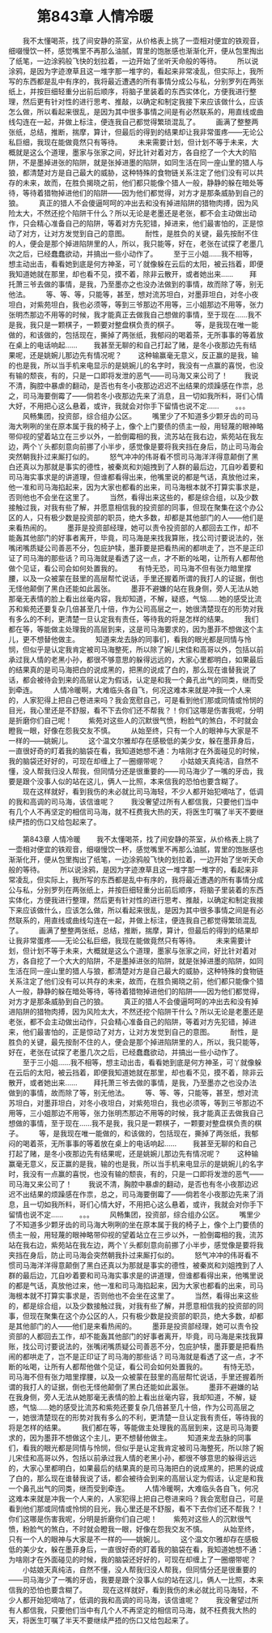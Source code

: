 # 　　第843章 人情冷暖
　　我不太懂喝茶，找了间安静的茶室，从价格表上挑了一壶相对便宜的铁观音，细啜慢饮一杯，感觉嘴里不再那么油腻，胃里的饱胀感也渐渐化开，便从包里掏出了纸笔，一边涂鸦般飞快的划拉着，一边开始了坐听天命般的等待。
　　所以说涂鸦，是因为字迹潦草且这一堆字那一堆字的，看起来非常凌乱，但实际上，我所写的东西都是乱中有序的，我将最近遭遇的所有事情分成公与私，分别罗列在两张纸上，并按巨细轻重分出前后顺序，将脑子里装着的东西实体化，方便我进行整理，然后更有针对性的进行思考、推敲，以确定和制定我接下来应该做什么，应该怎么做，所以看起来很乱，是因为其中很多事情之间是有必然联系的，用直线或曲线勾连在一起，并做上标注，便连我自己都觉得繁琐混乱了。
　　画满了整整两张纸，总结，推断，揣摩，算计，但最后的得到的结果却让我非常蛋疼——无论公私巨细，我现在能做竟然只有等待。
　　未来需要计划，但计划不等于未来，大概就是这么个道理，墨家与张家之间，好比针对着对方，各自挖了一个大大的陷阱，不是墨掉进张的陷阱，就是张掉进墨的陷阱，如同生活在同一座山里的猎人与狼，都清楚对方是自己最大的威胁，这种特殊的食物链关系注定了他们没有可以共存的未来，故而，在胜负揭晓之前，他们都只能像个猎人一般，静静的躲在暗处等待，等待着猎物掉进他们的陷阱——因为他们都觉得，对方才是那条威胁到自己的狼。
　　真正的猎人不会傻逼呵呵的冲出去和没有掉进陷阱的猎物肉搏，因为风险太大，不然还挖个陷阱干什么？所以无论是老墨还是老张，都不会主动做出动作，只会精心准备自己的陷阱，等着对方先犯错，掉进来，他们最害怕的，正是惊动了对方，让对方发觉到自己的意图。
　　耐性，是胜负的关键，最先按耐不住的人，便会是那个掉进陷阱里的人，所以，我只能等，好在，老张在试探了老墨几次之后，已经蠢蠢欲动，并搞出一些小动作了。
　　至于三小姐……我不相等，想主动出击，看看她到底是何方神圣，可丫就像躲在云后的太阳，被云挡着，即便我知道她就在那里，却也看不见，摸不着，除非云散开，或者她出来……
　　拜托萧三爷去做的事情，是我，乃至墨亦之也没办法做到的事情，故而除了等，别无他法。
　　等、等、等，只能等，甚至，想对流苏坦白，对墨菲坦白，对冬小夜坦白，对紫苑坦白，我也必须等，等到三爷那边不用等，三小姐那边不用等，张力张明杰那边不用等的时候，我才能真正去做我自己想做的事情，至于现在……我不是我，我只是一颗棋子，一颗要对整盘棋负责的棋子。
　　等，是我现在唯一能做的，和该做的，包括现在，撕掉了两张纸，我郁闷的喝着茶，无所事事的等着放在桌上的电话响起……
　　我甚至无聊的和自己打起了赌，是冬小夜那边先有结果呢，还是姚婉儿那边先有情况呢？
　　这种输赢毫无意义，反正赢的是我，输的也是我，所以当手机来电显示的是姚婉儿的名字时，我没有一点赢的喜悦，也没有输的颓丧，有的，只是一口即将发泄的恶气——司马海又来公司了！
　　我说不清，胸腔中暴虐的翻动，是否也有冬小夜那边迟迟不出结果的烦躁感在作祟，总之，司马海要倒霉了——倘若冬小夜那边先来了消息，且一切如我所料，哥们心情大好，不用把心这么悬着，或许，我就会对你手下留情也说不定……
　　。。。
　　风畅集团，投资部，综合组办公区。
　　嘴里少了不知道多少颗牙齿的司马海大咧咧的坐在原本属于我的椅子上，像个上门要债的债主一般，用轻蔑的眼神略带仰视的望着站立在三步以外，一脸倒霉相的我，流苏站在我右边，紫苑站在我左边，两个丫头都刻意向前挪了小半步，感觉像是要将我夹挡在身后，防止司马海会突然朝我扑过来厮打似的。
　　怒气冲冲的伟哥看不惯司马海洋洋得意颠倒了黑白还真以为那就是事实的德性，被秦岚和刘姐拽到了人群的最后边，兀自吵着要和司马海实事求是的讲道理，但谁都看得出来，他嘴里说的都是气话，真放他过来，他一准和司马海掐起来，因为大家也都看的出来，司马海根本就不打算实事求是，否则他也不会坐在这里了。
　　当然，看得出来这些的，都是综合组，以及少数接触过我，对我有些了解，并愿意相信我的投资部的同事，但现在聚集在这个办公区的人，只有极少数是投资部的职员，绝大多数，却都是其他部门的人——他们是来看热闹的。
　　墨菲是投资部经理，她可以责令投资部的人都回去工作，却不能轰其他部门的好事者离开，毕竟，司马海是来找我算账，找公司讨要说法的，张嘴闭嘴质疑公司善恶不分，包庇护犊，墨菲要是把看热闹的都哄走了，岂不是正印证了司马海的那些话？司马海就是看透了这一点，才不断的吆喝，让所有人都帮他做个见证，看公司会如何处置我的。
　　有恃无恐，司马海不但有张力暗里撑腰，以及一众被蒙在鼓里的高层帮忙说话，手里还握着所谓的我打人的证据，倒也无怪他颠倒了黑白还能如此嚣张。
　　墨菲不避嫌的站在我身侧，旁人无法从她那毫无表情的脸上看出丝毫内容，我却知道，不解，疑惑，气恼……她的感受比流苏和紫苑还要复杂几倍甚至几十倍，作为公司高层之一，她很清楚现在的形势对我有多么的不利，更清楚一旦认定我有责任，等待我的将是怎样的结果。
　　我们都在等，等能做主处理我的高层到来，这是司马海要求的，因为墨菲不想做这个主儿，更不想替他做主。
　　知道来龙去脉的同事们，看我的眼光都是同情与怜悯，但似乎是认定我肯定被司马海整死，所以除了婉儿宋佳和高哥以外，包括以前承过我人情的老黑小孙，都很不够意思的躲得远远的，大家心里都明白，如果最后的结果真的是司马海把白的说成黑的，把黑的说成了白的，那么现在谁替我说了话，都会被待会到来的高层认定为假话，认定是和我一个鼻孔出气的同类，继而受到牵连。
　　人情冷暖啊，大难临头各自飞，何况这难本来就是冲我一个人来的，人家犯得上把自己卷进来吗？我会宽慰自己，可是看到他们那或同情或怜悯的目光，我心里还是不舒服，看不下去你们还不帮我？！你们这哪是伤害我呢，分明是折磨你们自己呢！
　　紫苑对这些人的沉默很气愤，粉脸气的煞白，不时就会瞪我一眼，好像在怨我交友不慎。
　　从始至终，只有一个人的眼神与大家是不一样的——姚婉儿。
　　这个温文尔雅却存在感极低的美少女，躲在墨菲身后，一直很好奇的盯着我的脑袋在看，我知道她想不通：为啥刚才在外面碰见的时候，我的脑袋还好好的，可现在却缠上了一圈绷带呢？
　　小姑娘天真纯洁，自然不懂，没人帮我归没人帮我，但同情分还是很重要的——司马海少了一嘴的牙齿，我要是跟个没事人似的站在这儿，俩人一比照，本来信我的恐怕也要含糊了。
　　现在这样就好，看到我伤的未必就比司马海轻，不少人都开始犯嘀咕了，低调的我和高调的司马海，该信谁呢？
　　我没奢望过所有人都信我，只要他们当中有几个人不再坚定的相信司马海，就不枉费我大热的天，将医生叮嘱了半天不要继续严捂的伤口又给包起来了。

　　第843章 人情冷暖
　　我不太懂喝茶，找了间安静的茶室，从价格表上挑了一壶相对便宜的铁观音，细啜慢饮一杯，感觉嘴里不再那么油腻，胃里的饱胀感也渐渐化开，便从包里掏出了纸笔，一边涂鸦般飞快的划拉着，一边开始了坐听天命般的等待。
　　所以说涂鸦，是因为字迹潦草且这一堆字那一堆字的，看起来非常凌乱，但实际上，我所写的东西都是乱中有序的，我将最近遭遇的所有事情分成公与私，分别罗列在两张纸上，并按巨细轻重分出前后顺序，将脑子里装着的东西实体化，方便我进行整理，然后更有针对性的进行思考、推敲，以确定和制定我接下来应该做什么，应该怎么做，所以看起来很乱，是因为其中很多事情之间是有必然联系的，用直线或曲线勾连在一起，并做上标注，便连我自己都觉得繁琐混乱了。
　　画满了整整两张纸，总结，推断，揣摩，算计，但最后的得到的结果却让我非常蛋疼——无论公私巨细，我现在能做竟然只有等待。
　　未来需要计划，但计划不等于未来，大概就是这么个道理，墨家与张家之间，好比针对着对方，各自挖了一个大大的陷阱，不是墨掉进张的陷阱，就是张掉进墨的陷阱，如同生活在同一座山里的猎人与狼，都清楚对方是自己最大的威胁，这种特殊的食物链关系注定了他们没有可以共存的未来，故而，在胜负揭晓之前，他们都只能像个猎人一般，静静的躲在暗处等待，等待着猎物掉进他们的陷阱——因为他们都觉得，对方才是那条威胁到自己的狼。
　　真正的猎人不会傻逼呵呵的冲出去和没有掉进陷阱的猎物肉搏，因为风险太大，不然还挖个陷阱干什么？所以无论是老墨还是老张，都不会主动做出动作，只会精心准备自己的陷阱，等着对方先犯错，掉进来，他们最害怕的，正是惊动了对方，让对方发觉到自己的意图。
　　耐性，是胜负的关键，最先按耐不住的人，便会是那个掉进陷阱里的人，所以，我只能等，好在，老张在试探了老墨几次之后，已经蠢蠢欲动，并搞出一些小动作了。
　　至于三小姐……我不相等，想主动出击，看看她到底是何方神圣，可丫就像躲在云后的太阳，被云挡着，即便我知道她就在那里，却也看不见，摸不着，除非云散开，或者她出来……
　　拜托萧三爷去做的事情，是我，乃至墨亦之也没办法做到的事情，故而除了等，别无他法。
　　等、等、等，只能等，甚至，想对流苏坦白，对墨菲坦白，对冬小夜坦白，对紫苑坦白，我也必须等，等到三爷那边不用等，三小姐那边不用等，张力张明杰那边不用等的时候，我才能真正去做我自己想做的事情，至于现在……我不是我，我只是一颗棋子，一颗要对整盘棋负责的棋子。
　　等，是我现在唯一能做的，和该做的，包括现在，撕掉了两张纸，我郁闷的喝着茶，无所事事的等着放在桌上的电话响起……
　　我甚至无聊的和自己打起了赌，是冬小夜那边先有结果呢，还是姚婉儿那边先有情况呢？
　　这种输赢毫无意义，反正赢的是我，输的也是我，所以当手机来电显示的是姚婉儿的名字时，我没有一点赢的喜悦，也没有输的颓丧，有的，只是一口即将发泄的恶气——司马海又来公司了！
　　我说不清，胸腔中暴虐的翻动，是否也有冬小夜那边迟迟不出结果的烦躁感在作祟，总之，司马海要倒霉了——倘若冬小夜那边先来了消息，且一切如我所料，哥们心情大好，不用把心这么悬着，或许，我就会对你手下留情也说不定……
　　。。。
　　风畅集团，投资部，综合组办公区。
　　嘴里少了不知道多少颗牙齿的司马海大咧咧的坐在原本属于我的椅子上，像个上门要债的债主一般，用轻蔑的眼神略带仰视的望着站立在三步以外，一脸倒霉相的我，流苏站在我右边，紫苑站在我左边，两个丫头都刻意向前挪了小半步，感觉像是要将我夹挡在身后，防止司马海会突然朝我扑过来厮打似的。
　　怒气冲冲的伟哥看不惯司马海洋洋得意颠倒了黑白还真以为那就是事实的德性，被秦岚和刘姐拽到了人群的最后边，兀自吵着要和司马海实事求是的讲道理，但谁都看得出来，他嘴里说的都是气话，真放他过来，他一准和司马海掐起来，因为大家也都看的出来，司马海根本就不打算实事求是，否则他也不会坐在这里了。
　　当然，看得出来这些的，都是综合组，以及少数接触过我，对我有些了解，并愿意相信我的投资部的同事，但现在聚集在这个办公区的人，只有极少数是投资部的职员，绝大多数，却都是其他部门的人——他们是来看热闹的。
　　墨菲是投资部经理，她可以责令投资部的人都回去工作，却不能轰其他部门的好事者离开，毕竟，司马海是来找我算账，找公司讨要说法的，张嘴闭嘴质疑公司善恶不分，包庇护犊，墨菲要是把看热闹的都哄走了，岂不是正印证了司马海的那些话？司马海就是看透了这一点，才不断的吆喝，让所有人都帮他做个见证，看公司会如何处置我的。
　　有恃无恐，司马海不但有张力暗里撑腰，以及一众被蒙在鼓里的高层帮忙说话，手里还握着所谓的我打人的证据，倒也无怪他颠倒了黑白还能如此嚣张。
　　墨菲不避嫌的站在我身侧，旁人无法从她那毫无表情的脸上看出丝毫内容，我却知道，不解，疑惑，气恼……她的感受比流苏和紫苑还要复杂几倍甚至几十倍，作为公司高层之一，她很清楚现在的形势对我有多么的不利，更清楚一旦认定我有责任，等待我的将是怎样的结果。
　　我们都在等，等能做主处理我的高层到来，这是司马海要求的，因为墨菲不想做这个主儿，更不想替他做主。
　　知道来龙去脉的同事们，看我的眼光都是同情与怜悯，但似乎是认定我肯定被司马海整死，所以除了婉儿宋佳和高哥以外，包括以前承过我人情的老黑小孙，都很不够意思的躲得远远的，大家心里都明白，如果最后的结果真的是司马海把白的说成黑的，把黑的说成了白的，那么现在谁替我说了话，都会被待会到来的高层认定为假话，认定是和我一个鼻孔出气的同类，继而受到牵连。
　　人情冷暖啊，大难临头各自飞，何况这难本来就是冲我一个人来的，人家犯得上把自己卷进来吗？我会宽慰自己，可是看到他们那或同情或怜悯的目光，我心里还是不舒服，看不下去你们还不帮我？！你们这哪是伤害我呢，分明是折磨你们自己呢！
　　紫苑对这些人的沉默很气愤，粉脸气的煞白，不时就会瞪我一眼，好像在怨我交友不慎。
　　从始至终，只有一个人的眼神与大家是不一样的——姚婉儿。
　　这个温文尔雅却存在感极低的美少女，躲在墨菲身后，一直很好奇的盯着我的脑袋在看，我知道她想不通：为啥刚才在外面碰见的时候，我的脑袋还好好的，可现在却缠上了一圈绷带呢？
　　小姑娘天真纯洁，自然不懂，没人帮我归没人帮我，但同情分还是很重要的——司马海少了一嘴的牙齿，我要是跟个没事人似的站在这儿，俩人一比照，本来信我的恐怕也要含糊了。
　　现在这样就好，看到我伤的未必就比司马海轻，不少人都开始犯嘀咕了，低调的我和高调的司马海，该信谁呢？
　　我没奢望过所有人都信我，只要他们当中有几个人不再坚定的相信司马海，就不枉费我大热的天，将医生叮嘱了半天不要继续严捂的伤口又给包起来了。
